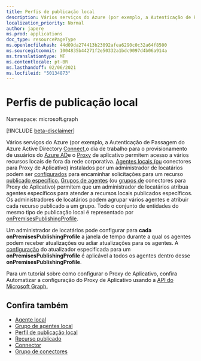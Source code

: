 ```yaml
---
title: Perfis de publicação local
description: Vários serviços do Azure (por exemplo, a Autenticação de Passagem do Azure Active Directory Connect, o dia de trabalho para o provisionamento de usuários do Azure AD) permitem um acesso condicional a vários recursos locais de fora da rede corporativa.
localization_priority: Normal
author: japere
ms.prod: applications
doc_type: resourcePageType
ms.openlocfilehash: 44d09da274413b23092afea6290c0c32a64f8500
ms.sourcegitcommit: 1004835b44271f2e50332a1bdc9097d4b06a914a
ms.translationtype: MT
ms.contentlocale: pt-BR
ms.lasthandoff: 02/06/2021
ms.locfileid: "50134873"
---
```

# <a name="on-premises-publishing-profiles"></a>Perfis de publicação local

Namespace: microsoft.graph

[!INCLUDE [beta-disclaimer](../../includes/beta-disclaimer.md)]

Vários serviços do Azure (por exemplo, a Autenticação de Passagem do Azure Active Directory [Connect,](/azure/active-directory/hybrid/how-to-connect-pta)o dia de trabalho para o provisionamento de usuários do [Azure AD](/azure/active-directory/saas-apps/workday-inbound-tutorial)e o [Proxy](https://aka.ms/whyappproxy)  de aplicativo permitem acesso a vários recursos locais de fora da rede corporativa. [Agentes locais (ou](onpremisesagent.md) conectores para Proxy de Aplicativo) instalados por um administrador de locatários podem ser [configurados](connector.md) para encaminhar solicitações para um recurso [publicado específico.](publishedresource.md)
[Grupos de agentes](onpremisesagentgroup.md) (ou [grupos de](connectorgroup.md) conectores para Proxy de Aplicativo) permitem que um administrador de locatários atribua agentes específicos para atender a recursos locais publicados específicos. Os administradores de locatários podem agrupar vários agentes e atribuir cada recurso publicado a um grupo. Todo o conjunto de entidades do mesmo tipo de publicação local é representado por [onPremisesPublishingProfile](onpremisespublishingprofile.md).

Um administrador de locatários pode configurar para [](updatewindow.md) **cada onPremisesPublishingProfile** a janela de tempo durante a qual os agentes podem receber atualizações ou adiar atualizações para os agentes. A [configuração](hybridagentupdaterconfiguration.md) do atualizador especificada para um **onPremisesPublishingProfile** é aplicável a todos os agentes dentro desse **onPremisesPublishingProfile**.

Para um tutorial sobre como configurar o Proxy de Aplicativo, confira Automatizar a configuração do Proxy de Aplicativo usando a [API do Microsoft Graph.](/graph/application-proxy-configure-api)

## <a name="see-also"></a>Confira também

- [Agente local](onpremisesagent.md)
- [Grupo de agentes local](onpremisesagentgroup.md)
- [Perfil de publicação local](onpremisespublishingprofile.md)
- [Recurso publicado](publishedresource.md)
- [Connector](connector.md)
- [Grupo de conectores](connectorgroup.md)

<!-- uuid: 16cd6b66-4b1a-43a1-adaf-3a886856ed98
2019-02-04 14:57:30 UTC -->
<!-- {
  "type": "#page.annotation",
  "description": "Service root",
  "keywords": "",
  "section": "documentation",
  "tocPath": ""
}-->



